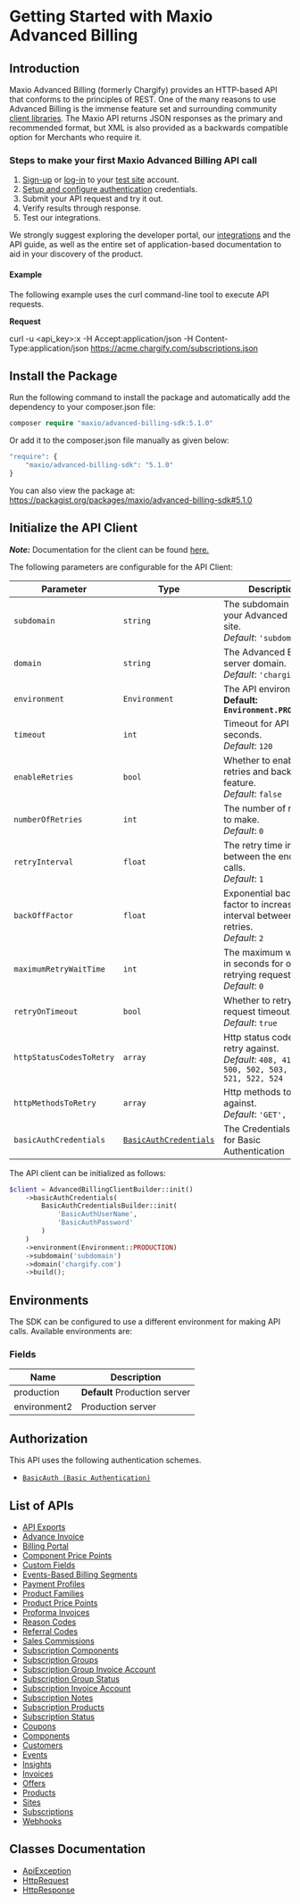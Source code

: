 
# Getting Started with Maxio Advanced Billing

## Introduction

Maxio Advanced Billing (formerly Chargify) provides an HTTP-based API that conforms to the principles of REST.
One of the many reasons to use Advanced Billing is the immense feature set and surrounding community [client libraries](page:development-tools/client-libraries).
The Maxio API returns JSON responses as the primary and recommended format, but XML is also provided as a backwards compatible option for Merchants who require it.

### Steps to make your first Maxio Advanced Billing API call

1. [Sign-up](https://app.chargify.com/signup/maxio-billing-sandbox) or [log-in](https://app.chargify.com/login.html) to your [test site](https://maxio.zendesk.com/hc/en-us/articles/24250712113165-Testing-Overview) account.
2. [Setup and configure authentication](https://maxio.zendesk.com/hc/en-us/articles/24294819360525-API-Keys) credentials.
3. Submit your API request and try it out.
4. Verify results through response.
5. Test our integrations.

We strongly suggest exploring the developer portal, our [integrations](https://www.maxio.com/integrations) and the API guide, as well as the entire set of application-based documentation to aid in your discovery of the product.

#### Example

The following example uses the curl command-line tool to execute API requests.

**Request**

curl -u <api_key>:x -H Accept:application/json -H Content-Type:application/json https://acme.chargify.com/subscriptions.json

## Install the Package

Run the following command to install the package and automatically add the dependency to your composer.json file:

```php
composer require "maxio/advanced-billing-sdk:5.1.0"
```

Or add it to the composer.json file manually as given below:

```php
"require": {
    "maxio/advanced-billing-sdk": "5.1.0"
}
```

You can also view the package at:
https://packagist.org/packages/maxio/advanced-billing-sdk#5.1.0

## Initialize the API Client

**_Note:_** Documentation for the client can be found [here.](https://www.github.com/maxio-com/ab-php-sdk/tree/5.1.0/doc/client.md)

The following parameters are configurable for the API Client:

| Parameter | Type | Description |
|  --- | --- | --- |
| `subdomain` | `string` | The subdomain for your Advanced Billing site.<br>*Default*: `'subdomain'` |
| `domain` | `string` | The Advanced Billing server domain.<br>*Default*: `'chargify.com'` |
| `environment` | `Environment` | The API environment. <br> **Default: `Environment.PRODUCTION`** |
| `timeout` | `int` | Timeout for API calls in seconds.<br>*Default*: `120` |
| `enableRetries` | `bool` | Whether to enable retries and backoff feature.<br>*Default*: `false` |
| `numberOfRetries` | `int` | The number of retries to make.<br>*Default*: `0` |
| `retryInterval` | `float` | The retry time interval between the endpoint calls.<br>*Default*: `1` |
| `backOffFactor` | `float` | Exponential backoff factor to increase interval between retries.<br>*Default*: `2` |
| `maximumRetryWaitTime` | `int` | The maximum wait time in seconds for overall retrying requests.<br>*Default*: `0` |
| `retryOnTimeout` | `bool` | Whether to retry on request timeout.<br>*Default*: `true` |
| `httpStatusCodesToRetry` | `array` | Http status codes to retry against.<br>*Default*: `408, 413, 429, 500, 502, 503, 504, 521, 522, 524` |
| `httpMethodsToRetry` | `array` | Http methods to retry against.<br>*Default*: `'GET', 'PUT'` |
| `basicAuthCredentials` | [`BasicAuthCredentials`](https://www.github.com/maxio-com/ab-php-sdk/tree/5.1.0/doc/auth/basic-authentication.md) | The Credentials Setter for Basic Authentication |

The API client can be initialized as follows:

```php
$client = AdvancedBillingClientBuilder::init()
    ->basicAuthCredentials(
        BasicAuthCredentialsBuilder::init(
            'BasicAuthUserName',
            'BasicAuthPassword'
        )
    )
    ->environment(Environment::PRODUCTION)
    ->subdomain('subdomain')
    ->domain('chargify.com')
    ->build();
```

## Environments

The SDK can be configured to use a different environment for making API calls. Available environments are:

### Fields

| Name | Description |
|  --- | --- |
| production | **Default** Production server |
| environment2 | Production server |

## Authorization

This API uses the following authentication schemes.

* [`BasicAuth (Basic Authentication)`](https://www.github.com/maxio-com/ab-php-sdk/tree/5.1.0/doc/auth/basic-authentication.md)

## List of APIs

* [API Exports](https://www.github.com/maxio-com/ab-php-sdk/tree/5.1.0/doc/controllers/api-exports.md)
* [Advance Invoice](https://www.github.com/maxio-com/ab-php-sdk/tree/5.1.0/doc/controllers/advance-invoice.md)
* [Billing Portal](https://www.github.com/maxio-com/ab-php-sdk/tree/5.1.0/doc/controllers/billing-portal.md)
* [Component Price Points](https://www.github.com/maxio-com/ab-php-sdk/tree/5.1.0/doc/controllers/component-price-points.md)
* [Custom Fields](https://www.github.com/maxio-com/ab-php-sdk/tree/5.1.0/doc/controllers/custom-fields.md)
* [Events-Based Billing Segments](https://www.github.com/maxio-com/ab-php-sdk/tree/5.1.0/doc/controllers/events-based-billing-segments.md)
* [Payment Profiles](https://www.github.com/maxio-com/ab-php-sdk/tree/5.1.0/doc/controllers/payment-profiles.md)
* [Product Families](https://www.github.com/maxio-com/ab-php-sdk/tree/5.1.0/doc/controllers/product-families.md)
* [Product Price Points](https://www.github.com/maxio-com/ab-php-sdk/tree/5.1.0/doc/controllers/product-price-points.md)
* [Proforma Invoices](https://www.github.com/maxio-com/ab-php-sdk/tree/5.1.0/doc/controllers/proforma-invoices.md)
* [Reason Codes](https://www.github.com/maxio-com/ab-php-sdk/tree/5.1.0/doc/controllers/reason-codes.md)
* [Referral Codes](https://www.github.com/maxio-com/ab-php-sdk/tree/5.1.0/doc/controllers/referral-codes.md)
* [Sales Commissions](https://www.github.com/maxio-com/ab-php-sdk/tree/5.1.0/doc/controllers/sales-commissions.md)
* [Subscription Components](https://www.github.com/maxio-com/ab-php-sdk/tree/5.1.0/doc/controllers/subscription-components.md)
* [Subscription Groups](https://www.github.com/maxio-com/ab-php-sdk/tree/5.1.0/doc/controllers/subscription-groups.md)
* [Subscription Group Invoice Account](https://www.github.com/maxio-com/ab-php-sdk/tree/5.1.0/doc/controllers/subscription-group-invoice-account.md)
* [Subscription Group Status](https://www.github.com/maxio-com/ab-php-sdk/tree/5.1.0/doc/controllers/subscription-group-status.md)
* [Subscription Invoice Account](https://www.github.com/maxio-com/ab-php-sdk/tree/5.1.0/doc/controllers/subscription-invoice-account.md)
* [Subscription Notes](https://www.github.com/maxio-com/ab-php-sdk/tree/5.1.0/doc/controllers/subscription-notes.md)
* [Subscription Products](https://www.github.com/maxio-com/ab-php-sdk/tree/5.1.0/doc/controllers/subscription-products.md)
* [Subscription Status](https://www.github.com/maxio-com/ab-php-sdk/tree/5.1.0/doc/controllers/subscription-status.md)
* [Coupons](https://www.github.com/maxio-com/ab-php-sdk/tree/5.1.0/doc/controllers/coupons.md)
* [Components](https://www.github.com/maxio-com/ab-php-sdk/tree/5.1.0/doc/controllers/components.md)
* [Customers](https://www.github.com/maxio-com/ab-php-sdk/tree/5.1.0/doc/controllers/customers.md)
* [Events](https://www.github.com/maxio-com/ab-php-sdk/tree/5.1.0/doc/controllers/events.md)
* [Insights](https://www.github.com/maxio-com/ab-php-sdk/tree/5.1.0/doc/controllers/insights.md)
* [Invoices](https://www.github.com/maxio-com/ab-php-sdk/tree/5.1.0/doc/controllers/invoices.md)
* [Offers](https://www.github.com/maxio-com/ab-php-sdk/tree/5.1.0/doc/controllers/offers.md)
* [Products](https://www.github.com/maxio-com/ab-php-sdk/tree/5.1.0/doc/controllers/products.md)
* [Sites](https://www.github.com/maxio-com/ab-php-sdk/tree/5.1.0/doc/controllers/sites.md)
* [Subscriptions](https://www.github.com/maxio-com/ab-php-sdk/tree/5.1.0/doc/controllers/subscriptions.md)
* [Webhooks](https://www.github.com/maxio-com/ab-php-sdk/tree/5.1.0/doc/controllers/webhooks.md)

## Classes Documentation

* [ApiException](https://www.github.com/maxio-com/ab-php-sdk/tree/5.1.0/doc/api-exception.md)
* [HttpRequest](https://www.github.com/maxio-com/ab-php-sdk/tree/5.1.0/doc/http-request.md)
* [HttpResponse](https://www.github.com/maxio-com/ab-php-sdk/tree/5.1.0/doc/http-response.md)

